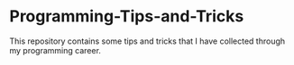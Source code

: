 # Programming-Tips-and-Tricks
This repository contains some tips and tricks that I have collected through my programming career.
